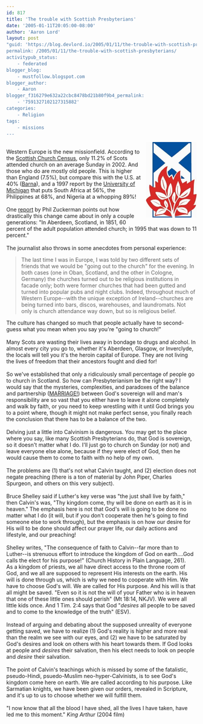 ```yaml
---
id: 817
title: 'The trouble with Scottish Presbyterians'
date: '2005-01-11T20:05:00-08:00'
author: 'Aaron Lord'
layout: post
"guid: 'https://blog.devlord.io/2005/01/11/the-trouble-with-scottish-presbyterians/'
permalink: /2005/01/11/the-trouble-with-scottish-presbyterians/
activitypub_status:
    - federated
blogger_blog:
    - mustfollow.blogspot.com
blogger_author:
    - Aaron
blogger_f316279e632a22cbc8478bd21b80f9b4_permalink:
    - '7591327102127315882'
categories:
    - Religion
tags:
    - missions
---
```


<a href="/assets/img/2011/10/cosic-logo.jpg" style="clear:right;float:right;margin-bottom:1em;margin-left:1em;"><img border="0" height="200" src="/assets/img/2011/10/cosic-logo.jpg?w=201" width="134" /></a><br />Western Europe is the new missionfield.  According to the <a href="http://www.scottishchristian.com/features/0305census01.shtml" target="_blank" rel="noopener">Scottish Church Census</a>, only 11.2% of Scots attended church on an average Sunday in 2002.  And those who do are mostly old people.  This is higher than England (7.5%), but compare this with the U.S. at 40% (<a href="http://www.barna.org/FlexPage.aspx?Page=BarnaUpdate&amp;BarnaUpdateID=120" target="_blank" rel="noopener">Barna</a>), and a 1997 report by the <a href="http://www.adherents.com/Na/Na_44.html" target="_blank" rel="noopener">University of Michigan</a> that puts South Africa at 56%, the Philippines at 68%, and Nigeria at a whopping 89%!<br /><br />One <a href="http://www.findarticles.com/p/articles/mi_m2843/is_2_28/ai_114090210" target="_blank" rel="noopener">report</a> by Phil Zuckerman points out how drastically this change came about in only a couple generations: "In Aberdeen, Scotland, in 1851, 60 percent of the adult population attended church; in 1995 that was down to 11 percent."<br /><br />The journalist also throws in some anecdotes from personal experience:<br /><blockquote>The last time I was in Europe, I was told by two different sets of friends that we would be "going out to the church" for the evening. In both cases (one in Oban, Scotland, and the other in Cologne, Germany) the churches turned out to be religious institutions in facade only; both were former churches that had been gutted and turned into popular pubs and night clubs. Indeed, throughout much of Western Europe--with the unique exception of Ireland--churches are being turned into bars, discos, warehouses, and laundromats. Not only is church attendance way down, but so is religious belief.</blockquote>The culture has changed so much that people actually have to second-guess what you mean when you say you're "going to church!"<br /><br />Many Scots are wasting their lives away in bondage to drugs and alcohol.  In almost every city you go to, whether it's Aberdeen, Glasgow, or Inverclyde, the locals will tell you it's the heroin capital of Europe.  They are not living the lives of freedom that their ancestors fought and died for!<br /><br />So we've established that only a ridiculously small percentage of people go to church in Scotland.  So how can Presbyterianism be the right way?  I would say that the mysteries, complexities, and paradoxes of the balance and partnership (<a href="/2005/01/10/killing-our-idolatrous-desires/">MARRIAGE!</a>) between God's sovereign will and man's responsibility are so vast that you either have to leave it alone completely and walk by faith, or you need to keep wrestling with it until God brings you to a point where, though it might not make perfect sense, you finally reach the conclusion that there has to be a balance of the two.<br /><br />Delving just a little into Calvinism is dangerous.  You may get to the place where you say, like many Scottish Presbyterians do, that God is sovereign, so it doesn't matter what I do.  I'll just go to church on Sunday (or not) and leave everyone else alone, because if they were elect of God, then he would cause them to come to faith with no help of my own.<br /><br />The problems are (1) that's not what Calvin taught, and (2) election does not negate preaching (there is a ton of material by John Piper, Charles Spurgeon, and others on this very subject).<br /><br />Bruce Shelley said if Luther's key verse was "the just shall live by faith," then Calvin's was, "Thy kingdom come, thy will be done on earth as it is in heaven."  The emphasis here is not that God's will is going to be done no matter what I do (it will, but if you don't cooperate then he's going to find someone else to work through), but the emphasis is on how our desire for His will to be done should affect our prayer life, our daily actions and lifestyle, and our preaching!<br /><br />Shelley writes, "The consequence of faith to Calvin--far more than to Luther--is strenuous effort to introduce the kingdom of God on earth....God calls the elect for his purpose!" (Church History in Plain Language, 261).<br />As a kingdom of priests, we all have direct access to the throne room of God, and we all are supposed to represent His interests on the earth.  His will is done through us, which is why we need to cooperate with Him.  We have to choose God's will.  We are called for His purpose.  And his will is that all might be saved.  "Even so it is not the will of your Father who is in heaven that one of these little ones should perish" (Mt 18:14, NKJV).  We were all little kids once.   And 1 Tim. 2:4 says that God "<i>desires</i> all people to be saved and to come to the knowledge of the truth" (ESV).<br /><br />Instead of arguing and debating about the supposed unreality of everyone getting saved, we have to realize (1) God's reality is higher and more real than the realm we see with our eyes, and (2) we have to be saturated by God's desires and look on others with his heart towards them.  If God looks at people and <i>desires</i> their salvation, then his elect needs to look on people and <i>desire</i> their salvation.<br /><br />The point of Calvin's teachings which is missed by some of the fatalistic, pseudo-Hindi, psuedo-Muslim neo-hyper-Calvinists, is to see God's kingdom come here on earth.  We are called according to his purpose.  Like Sarmatian knights, we have been given our orders, revealed in Scripture, and it's up to us to choose whether we will fulfill them.<br /><br />"I now know that all the blood I have shed, all the lives I have taken, have led me to this moment."  <i>King Arthur</i> (2004 film)<div class="blogger-post-footer"></div>